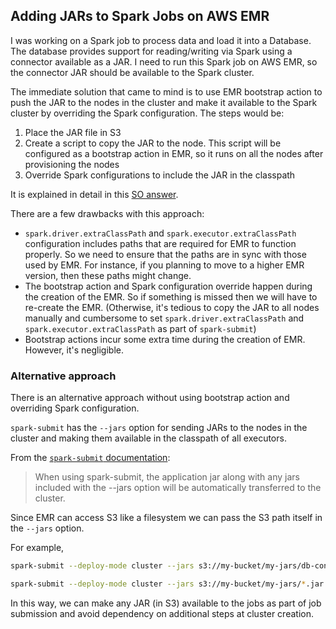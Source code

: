 ## Adding JARs to Spark Jobs on AWS EMR

I was working on a Spark job to process data and load it into a Database. The database provides support for reading/writing via Spark using a connector available as a JAR. I need to run this Spark job on AWS EMR, so the connector JAR should be available to the Spark cluster.

The immediate solution that came to mind is to use EMR bootstrap action to push the JAR to the nodes in the cluster and make it available to the Spark cluster by overriding the Spark configuration. The steps would be:

1. Place the JAR file in S3
2. Create a script to copy the JAR to the node. This script will be configured as a bootstrap action in EMR, so it runs on all the nodes after provisioning the nodes
3. Override Spark configurations to include the JAR in the classpath

It is explained in detail in this [SO answer](https://stackoverflow.com/a/56667997/4593654).

There are a few drawbacks with this approach:

* `spark.driver.extraClassPath` and `spark.executor.extraClassPath` configuration includes paths that are required for EMR to function properly. So we need to ensure that the paths are in sync with those used by EMR. For instance, if you planning to move to a higher EMR version, then these paths might change.
* The bootstrap action and Spark configuration override happen during the creation of the EMR. So if something is missed then we will have to re-create the EMR. (Otherwise, it's tedious to copy the JAR to all nodes manually and cumbersome to set `spark.driver.extraClassPath` and `spark.executor.extraClassPath` as part of `spark-submit`)
* Bootstrap actions incur some extra time during the creation of EMR. However, it's negligible.

### Alternative approach

There is an alternative approach without using bootstrap action and overriding Spark configuration. 

`spark-submit` has the `--jars` option for sending JARs to the nodes in the cluster and making them available in the classpath of all executors. 

From the [`spark-submit` documentation](https://spark.apache.org/docs/latest/submitting-applications.html#advanced-dependency-management):

> When using spark-submit, the application jar along with any jars included with the --jars option will be automatically transferred to the cluster. 

Since EMR can access S3 like a filesystem we can pass the S3 path itself in the `--jars` option. 

For example,

```bash
spark-submit --deploy-mode cluster --jars s3://my-bucket/my-jars/db-connector.jar ...
```

```bash
spark-submit --deploy-mode cluster --jars s3://my-bucket/my-jars/*.jar ...
```

In this way, we can make any JAR (in S3) available to the jobs as part of job submission and avoid dependency on additional steps at cluster creation.
